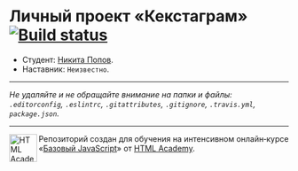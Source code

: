 # Личный проект «Кекстаграм» [![Build status][travis-image]][travis-url]

* Студент: [Никита Попов](https://up.htmlacademy.ru/javascript/10/user/50236).
* Наставник: `Неизвестно`.

---

_Не удаляйте и не обращайте внимание на папки и файлы:_<br>
_`.editorconfig`, `.eslintrc`, `.gitattributes`, `.gitignore`, `.travis.yml`, `package.json`._

---

<a href="https://htmlacademy.ru/intensive/javascript"><img align="left" width="50" height="50" title="HTML Academy" src="https://up.htmlacademy.ru/static/img/intensive/javascript/logo-for-github.svg"></a>

Репозиторий создан для обучения на интенсивном онлайн‑курсе «[Базовый JavaScript](https://htmlacademy.ru/intensive/javascript)» от [HTML Academy](https://htmlacademy.ru).

[travis-image]: https://travis-ci.org/htmlacademy-javascript/50236-kekstagram.svg?branch=master
[travis-url]: https://travis-ci.org/htmlacademy-javascript/50236-kekstagram
